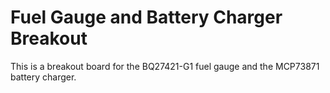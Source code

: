 # Fuel Gauge and Battery Charger Breakout

This is a breakout board for the BQ27421-G1 fuel gauge and the MCP73871 battery charger.
